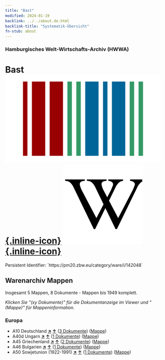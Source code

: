 ```yaml
---
title: "Bast"
modified: 2024-01-19
backlink: ../../about.de.html
backlink-title: "Systematik-Übersicht"
fn-stub: about
---
```


### Hamburgisches Welt-Wirtschafts-Archiv (HWWA)

# Bast &#160; [![Wikidata](/images/Wikidata-logo.svg "Wikidata"){.inline-icon}](http://www.wikidata.org/entity/Q1269339) [![Wikipedia](/images/Wikipedia-W.svg "Wikipedia"){.inline-icon}](https://de.wikipedia.org/wiki/Bastfaser)

<div class="hint">Persistent Identifier: `https://pm20.zbw.eu/category/ware/i/142048`</div>







## Warenarchiv Mappen






Insgesamt 5 Mappen, 8 Dokumente - Mappen bis 1949 komplett.

_Klicken Sie "(xy Dokumente)" für die Dokumentanzeige im Viewer und "(Mappe)" für Mappeninformation._




### Europa

- A10 Deutschland [**&nearr;**](../../../geo/i/126128/about.de.html "Deutschland (alle Mappen)") [**&uarr;**](../../../geo/about.de.html#A10 "Ländersystematik") (<a href="https://pm20.zbw.eu/iiifview/folder/wa/142048,126128" title="über: Bast : Deutschland" target="_blank">3 Dokumente</a>) ([Mappe](../../../../folder/wa/1420xx/142048/1261xx/126128/about.de.html))
- A40d Ungarn [**&nearr;**](../../../geo/i/141025/about.de.html "Ungarn (alle Mappen)") [**&uarr;**](../../../geo/about.de.html#A40d "Ländersystematik") (<a href="https://pm20.zbw.eu/iiifview/folder/wa/142048,141025" title="über: Bast : Ungarn" target="_blank">1 Dokumente</a>) ([Mappe](../../../../folder/wa/1420xx/142048/1410xx/141025/about.de.html))
- A45 Griechenland [**&nearr;**](../../../geo/i/141037/about.de.html "Griechenland (alle Mappen)") [**&uarr;**](../../../geo/about.de.html#A45 "Ländersystematik") (<a href="https://pm20.zbw.eu/iiifview/folder/wa/142048,141037" title="über: Bast : Griechenland" target="_blank">2 Dokumente</a>) ([Mappe](../../../../folder/wa/1420xx/142048/1410xx/141037/about.de.html))
- A46 Bulgarien [**&nearr;**](../../../geo/i/141039/about.de.html "Bulgarien (alle Mappen)") [**&uarr;**](../../../geo/about.de.html#A46 "Ländersystematik") (<a href="https://pm20.zbw.eu/iiifview/folder/wa/142048,141039" title="über: Bast : Bulgarien" target="_blank">1 Dokumente</a>) ([Mappe](../../../../folder/wa/1420xx/142048/1410xx/141039/about.de.html))
- A50 Sowjetunion (1922-1991) [**&nearr;**](../../../geo/i/141043/about.de.html "Sowjetunion (1922-1991) (alle Mappen)") [**&uarr;**](../../../geo/about.de.html#A50 "Ländersystematik") (<a href="https://pm20.zbw.eu/iiifview/folder/wa/142048,141043" title="über: Bast : Sowjetunion (1922-1991)" target="_blank">1 Dokumente</a>) ([Mappe](../../../../folder/wa/1420xx/142048/1410xx/141043/about.de.html))



<a id="filmsections" />













